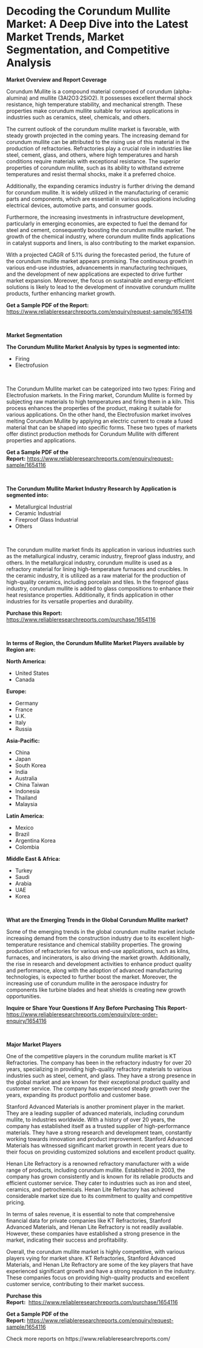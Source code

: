 <p><h1>Decoding the Corundum Mullite Market: A Deep Dive into the Latest Market Trends, Market Segmentation, and Competitive Analysis</h1></p><p><strong>Market Overview and Report Coverage</strong></p>
<p><p>Corundum Mullite is a compound material composed of corundum (alpha-alumina) and mullite (3Al2O3·2SiO2). It possesses excellent thermal shock resistance, high temperature stability, and mechanical strength. These properties make corundum mullite suitable for various applications in industries such as ceramics, steel, chemicals, and others.</p><p>The current outlook of the corundum mullite market is favorable, with steady growth projected in the coming years. The increasing demand for corundum mullite can be attributed to the rising use of this material in the production of refractories. Refractories play a crucial role in industries like steel, cement, glass, and others, where high temperatures and harsh conditions require materials with exceptional resistance. The superior properties of corundum mullite, such as its ability to withstand extreme temperatures and resist thermal shocks, make it a preferred choice.</p><p>Additionally, the expanding ceramics industry is further driving the demand for corundum mullite. It is widely utilized in the manufacturing of ceramic parts and components, which are essential in various applications including electrical devices, automotive parts, and consumer goods.</p><p>Furthermore, the increasing investments in infrastructure development, particularly in emerging economies, are expected to fuel the demand for steel and cement, consequently boosting the corundum mullite market. The growth of the chemical industry, where corundum mullite finds applications in catalyst supports and liners, is also contributing to the market expansion.</p><p>With a projected CAGR of 5.1% during the forecasted period, the future of the corundum mullite market appears promising. The continuous growth in various end-use industries, advancements in manufacturing techniques, and the development of new applications are expected to drive further market expansion. Moreover, the focus on sustainable and energy-efficient solutions is likely to lead to the development of innovative corundum mullite products, further enhancing market growth.</p></p>
<p><strong>Get a Sample PDF of the Report:</strong> <a href="https://www.reliableresearchreports.com/enquiry/request-sample/1654116">https://www.reliableresearchreports.com/enquiry/request-sample/1654116</a></p>
<p>&nbsp;</p>
<p><strong>Market Segmentation</strong></p>
<p><strong>The Corundum Mullite Market Analysis by types is segmented into:</strong></p>
<p><ul><li>Firing</li><li>Electrofusion</li></ul></p>
<p>&nbsp;</p>
<p><p>The Corundum Mullite market can be categorized into two types: Firing and Electrofusion markets. In the Firing market, Corundum Mullite is formed by subjecting raw materials to high temperatures and firing them in a kiln. This process enhances the properties of the product, making it suitable for various applications. On the other hand, the Electrofusion market involves melting Corundum Mullite by applying an electric current to create a fused material that can be shaped into specific forms. These two types of markets offer distinct production methods for Corundum Mullite with different properties and applications.</p></p>
<p><strong>Get a Sample PDF of the Report:</strong>&nbsp;<a href="https://www.reliableresearchreports.com/enquiry/request-sample/1654116">https://www.reliableresearchreports.com/enquiry/request-sample/1654116</a></p>
<p>&nbsp;</p>
<p><strong>The Corundum Mullite Market Industry Research by Application is segmented into:</strong></p>
<p><ul><li>Metallurgical Industrial</li><li>Ceramic Industrial</li><li>Fireproof Glass Industrial</li><li>Others</li></ul></p>
<p>&nbsp;</p>
<p><p>The corundum mullite market finds its application in various industries such as the metallurgical industry, ceramic industry, fireproof glass industry, and others. In the metallurgical industry, corundum mullite is used as a refractory material for lining high-temperature furnaces and crucibles. In the ceramic industry, it is utilized as a raw material for the production of high-quality ceramics, including porcelain and tiles. In the fireproof glass industry, corundum mullite is added to glass compositions to enhance their heat resistance properties. Additionally, it finds application in other industries for its versatile properties and durability.</p></p>
<p><strong>Purchase this Report:</strong>&nbsp; <a href="https://www.reliableresearchreports.com/purchase/1654116">https://www.reliableresearchreports.com/purchase/1654116</a></p>
<p>&nbsp;</p>
<p><strong>In terms of Region, the Corundum Mullite Market Players available by Region are:</strong></p>
<p>
    <p> <strong> North America: </strong>
        <ul>
            <li>United States</li>
            <li>Canada</li>
        </ul>
        </p> 
    <p> <strong> Europe: </strong>
        <ul>
            <li>Germany</li>
            <li>France</li>
            <li>U.K.</li>
            <li>Italy</li>
            <li>Russia</li>
        </ul>
        </p> 
    <p> <strong> Asia-Pacific: </strong>
        <ul>
            <li>China</li>
            <li>Japan</li>
            <li>South Korea</li>
            <li>India</li>
            <li>Australia</li>
            <li>China Taiwan</li>
            <li>Indonesia</li>
            <li>Thailand</li>
            <li>Malaysia</li>
        </ul>
        </p> 
    <p> <strong> Latin America: </strong>
        <ul>
            <li>Mexico</li>
            <li>Brazil</li>
            <li>Argentina Korea</li>
            <li>Colombia</li>
        </ul>
        </p> 
    <p> <strong> Middle East & Africa: </strong>
        <ul>
            <li>Turkey</li>
            <li>Saudi</li>
            <li>Arabia</li>
            <li>UAE</li>
            <li>Korea</li>
        </ul>
    </p>
    </p>
<p>&nbsp;</p>
<p><strong>What are the Emerging Trends in the Global Corundum Mullite market?</strong></p>
<p><p>Some of the emerging trends in the global corundum mullite market include increasing demand from the construction industry due to its excellent high-temperature resistance and chemical stability properties. The growing production of refractories for various end-use applications, such as kilns, furnaces, and incinerators, is also driving the market growth. Additionally, the rise in research and development activities to enhance product quality and performance, along with the adoption of advanced manufacturing technologies, is expected to further boost the market. Moreover, the increasing use of corundum mullite in the aerospace industry for components like turbine blades and heat shields is creating new growth opportunities.</p></p>
<p><strong>Inquire or Share Your Questions If Any Before Purchasing This Report</strong>- <a href="https://www.reliableresearchreports.com/enquiry/pre-order-enquiry/1654116">https://www.reliableresearchreports.com/enquiry/pre-order-enquiry/1654116</a></p>
<p>&nbsp;</p>
<p><strong>Major Market Players</strong></p>
<p><p>One of the competitive players in the corundum mullite market is KT Refractories. The company has been in the refractory industry for over 20 years, specializing in providing high-quality refractory materials to various industries such as steel, cement, and glass. They have a strong presence in the global market and are known for their exceptional product quality and customer service. The company has experienced steady growth over the years, expanding its product portfolio and customer base.</p><p>Stanford Advanced Materials is another prominent player in the market. They are a leading supplier of advanced materials, including corundum mullite, to industries worldwide. With a history of over 20 years, the company has established itself as a trusted supplier of high-performance materials. They have a strong research and development team, constantly working towards innovation and product improvement. Stanford Advanced Materials has witnessed significant market growth in recent years due to their focus on providing customized solutions and excellent product quality.</p><p>Henan Lite Refractory is a renowned refractory manufacturer with a wide range of products, including corundum mullite. Established in 2003, the company has grown consistently and is known for its reliable products and efficient customer service. They cater to industries such as iron and steel, ceramics, and petrochemicals. Henan Lite Refractory has achieved considerable market size due to its commitment to quality and competitive pricing.</p><p>In terms of sales revenue, it is essential to note that comprehensive financial data for private companies like KT Refractories, Stanford Advanced Materials, and Henan Lite Refractory is not readily available. However, these companies have established a strong presence in the market, indicating their success and profitability.</p><p>Overall, the corundum mullite market is highly competitive, with various players vying for market share. KT Refractories, Stanford Advanced Materials, and Henan Lite Refractory are some of the key players that have experienced significant growth and have a strong reputation in the industry. These companies focus on providing high-quality products and excellent customer service, contributing to their market success.</p></p>
<p><strong>Purchase this Report:</strong>&nbsp;&nbsp;<a href="https://www.reliableresearchreports.com/purchase/1654116">https://www.reliableresearchreports.com/purchase/1654116</a></p>
<p></p>
<p><strong>Get a Sample PDF of the Report:</strong>&nbsp;<a href="https://www.reliableresearchreports.com/enquiry/request-sample/1654116">https://www.reliableresearchreports.com/enquiry/request-sample/1654116</a></p>
<p>Check more reports on https://www.reliableresearchreports.com/</p>